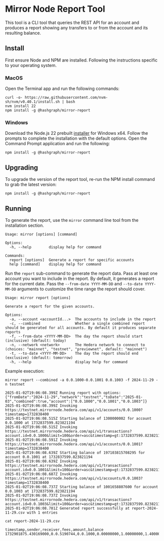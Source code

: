 # Mirror Node Report Tool

This tool is a CLI tool that queries the REST API for an account and produces a report showing any transfers to or from
the account and its resulting balance.

## Install

First ensure Node and NPM are installed. Following the instructions specific to your operating system.

### MacOS

Open the Terminal app and run the following commands:

```shell
curl -o- https://raw.githubusercontent.com/nvm-sh/nvm/v0.40.1/install.sh | bash
nvm install 22
npm install -g @hashgraph/mirror-report
```

### Windows

Download the Node.js 22 prebuilt [installer](https://nodejs.org/dist/v22.12.0/node-v22.12.0-x64.msi) for Windows x64.
Follow the prompts to complete the installation with the default options. Open the Command Prompt application and run
the following:

```shell
npm install -g @hashgraph/mirror-report
```

## Upgrading

To upgrade the version of the report tool, re-run the NPM install command to grab the latest version:

```shell
npm install -g @hashgraph/mirror-report
```

## Running

To generate the report, use the `mirror` command line tool from the installation section.

```shell
Usage: mirror [options] [command]

Options:
  -h, --help        display help for command

Commands:
  report [options]  Generate a report for specific accounts
  help [command]    display help for command
```

Run the `report` sub-command to generate the report data. Pass at least one account you want to include in the report.
By default, it generates a report for the current date. Pass the `--from-date YYYY-MM-DD` and `--to-date YYYY-MM-DD`
arguments to customize the time range the report should cover.

```shell
Usage: mirror report [options]

Generate a report for the given accounts.

Options:
  -a, --account <accountId...>  The accounts to include in the report
  -c, --combined                Whether a single combined report should be generated for all accounts. By default it produces separate reports
  -f, --from-date <YYYY-MM-DD>  The day the report should start (inclusive) (default: today)
  -n, --network <network>       The Hedera network to connect to (choices: "mainnet", "testnet", "previewnet", default: "mainnet")
  -t, --to-date <YYYY-MM-DD>    The day the report should end (exclusive) (default: tomorrow)
  -h, --help                    display help for command
```

Example execution:

```shell
mirror report --combined -a 0.0.1000-0.0.1001 0.0.1003 -f 2024-11-29 -n testnet
```

```shell
2025-01-02T19:06:08.399Z Running report with options: {"fromDate":"2024-11-29","network":"testnet","toDate":"2025-01-03","combined":true,"account":["0.0.1000","0.0.1001","0.0.1003"]}
2025-01-02T19:06:08.399Z Invoking https://testnet.mirrornode.hedera.com/api/v1/accounts/0.0.1000?timestamp=1732838400
2025-01-02T19:06:08.515Z Starting balance of 1300000002 for account 0.0.1000 at 1732837599.823821194
2025-01-02T19:06:08.515Z Invoking https://testnet.mirrornode.hedera.com/api/v1/transactions?account.id=0.0.1000&limit=100&order=asc&timestamp=gt:1732837599.823821194&timestamp=lt:1735862400
2025-01-02T19:06:08.591Z Invoking https://testnet.mirrornode.hedera.com/api/v1/accounts/0.0.1001?timestamp=1732838400
2025-01-02T19:06:08.639Z Starting balance of 197103815708295 for account 0.0.1001 at 1732837599.823821194
2025-01-02T19:06:08.639Z Invoking https://testnet.mirrornode.hedera.com/api/v1/transactions?account.id=0.0.1001&limit=100&order=asc&timestamp=gt:1732837599.823821194&timestamp=lt:1735862400
2025-01-02T19:06:08.687Z Invoking https://testnet.mirrornode.hedera.com/api/v1/accounts/0.0.1003?timestamp=1732838400
2025-01-02T19:06:08.737Z Starting balance of 1001658807600 for account 0.0.1003 at 1732837599.823821194
2025-01-02T19:06:08.737Z Invoking https://testnet.mirrornode.hedera.com/api/v1/transactions?account.id=0.0.1003&limit=100&order=asc&timestamp=gt:1732837599.823821194&timestamp=lt:1735862400
2025-01-02T19:06:08.781Z Generated report successfully at report-2024-11-29.csv with 1 entries
```

```shell
cat report-2024-11-29.csv
```

```shell
timestamp,sender,receiver,fees,amount,balance
1732901875.430169000,0.0.5190744,0.0.1000,0.00000000,1.00000000,1.400000002
```
